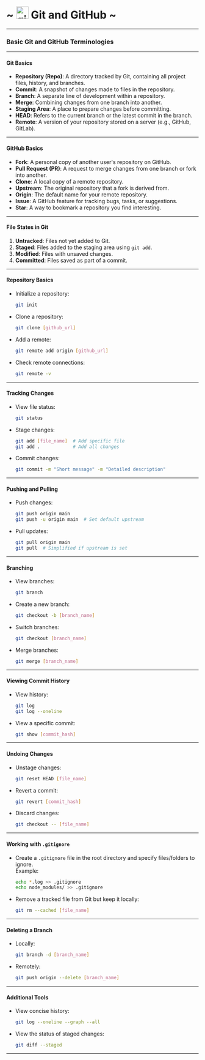 
#  ~ <a href="https://git-scm.com/" target="_blank" rel="noreferrer"> <img src="https://www.vectorlogo.zone/logos/git-scm/git-scm-icon.svg" alt="git" height="32"/></a> Git and GitHub ~

---
### **Basic Git and GitHub Terminologies**

---

#### **Git Basics**
- **Repository (Repo)**: A directory tracked by Git, containing all project files, history, and branches.
- **Commit**: A snapshot of changes made to files in the repository.
- **Branch**: A separate line of development within a repository.
- **Merge**: Combining changes from one branch into another.
- **Staging Area**: A place to prepare changes before committing.
- **HEAD**: Refers to the current branch or the latest commit in the branch.
- **Remote**: A version of your repository stored on a server (e.g., GitHub, GitLab).

---

#### **GitHub Basics**
- **Fork**: A personal copy of another user's repository on GitHub.
- **Pull Request (PR)**: A request to merge changes from one branch or fork into another.
- **Clone**: A local copy of a remote repository.
- **Upstream**: The original repository that a fork is derived from.
- **Origin**: The default name for your remote repository.
- **Issue**: A GitHub feature for tracking bugs, tasks, or suggestions.
- **Star**: A way to bookmark a repository you find interesting.

---

#### **File States in Git**
1. **Untracked**: Files not yet added to Git.
2. **Staged**: Files added to the staging area using `git add`.
3. **Modified**: Files with unsaved changes.
4. **Committed**: Files saved as part of a commit.

---

#### **Repository Basics**  
- Initialize a repository:  
  ```bash
  git init
  ```

- Clone a repository:  
  ```bash
  git clone [github_url]
  ```

- Add a remote:  
  ```bash
  git remote add origin [github_url]
  ```

- Check remote connections:  
  ```bash
  git remote -v
  ```

---

#### **Tracking Changes**  
- View file status:  
  ```bash
  git status
  ```

- Stage changes:  
  ```bash
  git add [file_name]  # Add specific file
  git add .            # Add all changes
  ```

- Commit changes:  
  ```bash
  git commit -m "Short message" -m "Detailed description"
  ```

---

#### **Pushing and Pulling**  
- Push changes:  
  ```bash
  git push origin main
  git push -u origin main  # Set default upstream
  ```

- Pull updates:  
  ```bash
  git pull origin main
  git pull  # Simplified if upstream is set
  ```

---

#### **Branching**  
- View branches:  
  ```bash
  git branch
  ```

- Create a new branch:  
  ```bash
  git checkout -b [branch_name]
  ```

- Switch branches:  
  ```bash
  git checkout [branch_name]
  ```

- Merge branches:  
  ```bash
  git merge [branch_name]
  ```

---

#### **Viewing Commit History**  
- View history:  
  ```bash
  git log
  git log --oneline
  ```

- View a specific commit:  
  ```bash
  git show [commit_hash]
  ```

---

#### **Undoing Changes**  
- Unstage changes:  
  ```bash
  git reset HEAD [file_name]
  ```

- Revert a commit:  
  ```bash
  git revert [commit_hash]
  ```

- Discard changes:  
  ```bash
  git checkout -- [file_name]
  ```

---

#### **Working with `.gitignore`**  
- Create a `.gitignore` file in the root directory and specify files/folders to ignore.  
  Example:  
  ```bash
  echo *.log >> .gitignore
  echo node_modules/ >> .gitignore
  ```

- Remove a tracked file from Git but keep it locally:  
  ```bash
  git rm --cached [file_name]
  ```

---

#### **Deleting a Branch**  
- Locally:  
  ```bash
  git branch -d [branch_name]
  ```

- Remotely:  
  ```bash
  git push origin --delete [branch_name]
  ```

---

#### **Additional Tools**  
- View concise history:  
  ```bash
  git log --oneline --graph --all
  ```

- View the status of staged changes:  
  ```bash
  git diff --staged
  ```  
---